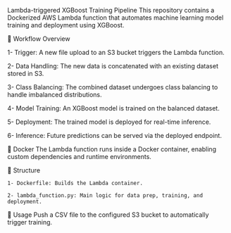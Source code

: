 Lambda-triggered XGBoost Training Pipeline
This repository contains a Dockerized AWS Lambda function that automates machine learning model training and deployment using XGBoost.

🔁 Workflow Overview

1- Trigger: A new file upload to an S3 bucket triggers the Lambda function.

2- Data Handling: The new data is concatenated with an existing dataset stored in S3.

3- Class Balancing: The combined dataset undergoes class balancing to handle imbalanced distributions.

4- Model Training: An XGBoost model is trained on the balanced dataset.

5- Deployment: The trained model is deployed for real-time inference.

6- Inference: Future predictions can be served via the deployed endpoint.

🐳 Docker
The Lambda function runs inside a Docker container, enabling custom dependencies and runtime environments.

📁 Structure

    1- Dockerfile: Builds the Lambda container.

    2- lambda_function.py: Main logic for data prep, training, and deployment.

🚀 Usage
Push a CSV file to the configured S3 bucket to automatically trigger training.